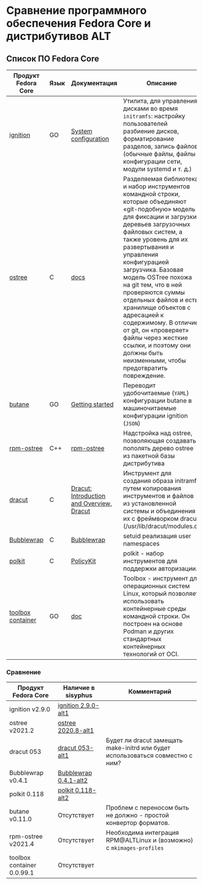 # Сравнение программного обеспечения Fedora Core и дистрибутивов ALT

## Список ПО Fedora Core

Продукт Fedora Core | Язык | Документация |   Описание
--------------------|----------------|------|----------------------------------------------------------------
[ignition](https://github.com/coreos/ignition) | GO | [System configuration](https://docs.fedoraproject.org/en-US/fedora-coreos/producing-ign/) |  Утилита,  для управления дисками во время `initramfs`: настройку пользователей разбиение дисков, форматирование разделов, запись файлов (обычные файлы, файлы конфигурации сети, модули systemd и т. д.)
[ostree](https://github.com/ostreedev/ostree)| C | [docs](https://github.com/ostreedev/ostree/tree/master/docs) | Разделяемая библиотека и набор инструментов командной строки, которые объединяют «git-подобную» модель для фиксации и загрузки деревьев загрузочных файловых систем, а также уровень для их развертывания и управления конфигурацией загрузчика. Базовая модель OSTree похожа на git тем, что в ней проверяются суммы отдельных файлов и есть хранилище объектов с адресацией к содержимому. В отличие от git, он «проверяет» файлы через жесткие ссылки, и поэтому они должны быть неизменными, чтобы предотвратить повреждение. 
[butane](https://github.com/coreos/butane) | GO | [Getting started](https://github.com/coreos/butane/blob/main/docs/getting-started.md) | Переводит удобочитаемые (`YAML`) конфигурации butane  в машиночитаемые конфигурации ignition (`JSON`)
[rpm-ostree](https://github.com/coreos/rpm-ostree)| C++ | [rpm-ostree](https://coreos.github.io/rpm-ostree/)| Надстройка над ostree, позволяющая создавать пополять дерево ostree из пакетной базы дистрибутива  
[dracut](https://github.com/dracutdevs/dracut) | C | [Dracut:  Introduction and Overview](https://events.static.linuxfound.org/images/stories/pdf/lcjp2012_cong_wang.pdf), [Dracut](https://wiki.gentoo.org/wiki/Dracut)| Инструмент для создания образа initramfs путем копирования инструментов и файлов из установленной системы и объединения их с фреймворком dracut (/usr/lib/dracut/modules.d)  
[Bubblewrap](https://github.com/containers/bubblewrap/) | С | [Bubblewrap](https://wiki.archlinux.org/index.php/Bubblewrap) | setuid реализация user namespaces
[polkit](https://gitlab.freedesktop.org/polkit/polkit/) | C | [PolicyKit](https://access.redhat.com/documentation/en-us/red_hat_enterprise_linux/7/html/desktop_migration_and_administration_guide/policykit) | polkit -  набор инструментов для поддержки авторизации.
[toolbox container](https://github.com/containers/toolbox) | GO | [doc](https://github.com/containers/toolbox/tree/main/doc) | Toolbox -  инструмент для операционных систем Linux, который позволяет использовать контейнерные среды командной строки. Он построен на основе Podman и других стандартных контейнерных технологий от OCI. 

### Сравнение   
Продукт Fedora Core | Наличие в sisyphus | Комментарий
---------------------|--------------------|--------------------------------------------
ignition v2.9.0 | [ignition 2.9.0-alt1](http://git.altlinux.org/gears/i/ignition.git)
ostree v2021.2 | [ostree 2020.8-alt1](http://git.altlinux.org/gears/o/ostree.git)
dracut 053 | [ dracut 053-alt1](http://git.altlinux.org/gears/d/dracut.git) | Будет ли dracut замещать make-initrd или будет использоваться совместно с ним?
Bubblewrap v0.4.1 | [Bubblewrap	0.4.1-alt2](http://git.altlinux.org/gears/b/bubblewrap.git)
polkit 0.118 | [polkit 	0.118-alt2](http://git.altlinux.org/gears/p/polkit.git?p=polkit.git;a=summary)
butane v0.11.0 | Отсутствует | Проблем с переносом быть не должно - простой конвертор форматов.
rpm-ostree v2021.4 | Отсутствует | Необходима интеграция RPM@ALTLinux и (возможно) с `mkimages-profiles`
toolbox container 0.0.99.1  | Отсутствует |
